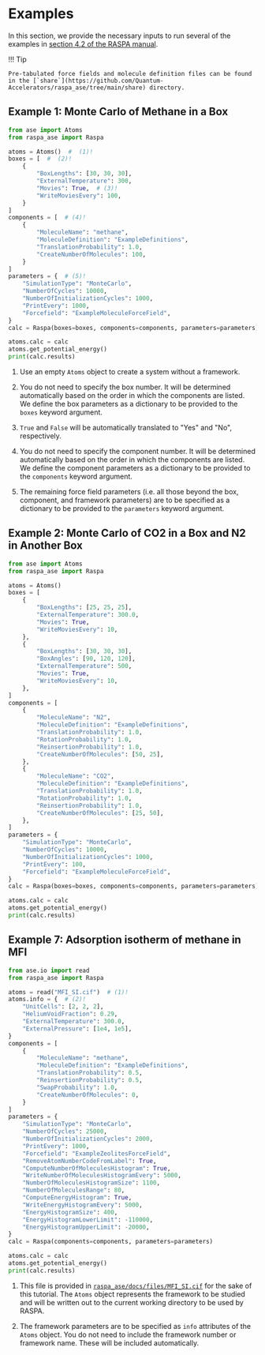 # Examples

In this section, we provide the necessary inputs to run several of the examples in [section 4.2 of the RASPA manual](https://iraspa.org/download/raspa-manual-23-may-2021/).

!!! Tip

    Pre-tabulated force fields and molecule definition files can be found in the [`share`](https://github.com/Quantum-Accelerators/raspa_ase/tree/main/share) directory.

## Example 1: Monte Carlo of Methane in a Box

```python
from ase import Atoms
from raspa_ase import Raspa

atoms = Atoms()  #  (1)!
boxes = [  #  (2)!
    {
        "BoxLengths": [30, 30, 30],
        "ExternalTemperature": 300,
        "Movies": True,  # (3)!
        "WriteMoviesEvery": 100,
    }
]
components = [  # (4)!
    {
        "MoleculeName": "methane",
        "MoleculeDefinition": "ExampleDefinitions",
        "TranslationProbability": 1.0,
        "CreateNumberOfMolecules": 100,
    }
]
parameters = {  # (5)!
    "SimulationType": "MonteCarlo",
    "NumberOfCycles": 10000,
    "NumberOfInitializationCycles": 1000,
    "PrintEvery": 1000,
    "Forcefield": "ExampleMoleculeForceField",
}
calc = Raspa(boxes=boxes, components=components, parameters=parameters)

atoms.calc = calc
atoms.get_potential_energy()
print(calc.results)
```

1. Use an empty `Atoms` object to create a system without a framework.

2. You do not need to specify the box number. It will be determined automatically based on the order in which the components are listed. We define the box parameters as a dictionary to be provided to the `boxes` keyword argument.

3. `True` and `False` will be automatically translated to "Yes" and "No", respectively.

4. You do not need to specify the component number. It will be determined automatically based on the order in which the components are listed. We define the component parameters as a dictionary to be provided to the `components` keyword argument.

5. The remaining force field parameters (i.e. all those beyond the box, component, and framework parameters) are to be specified as a dictionary to be provided to the `parameters` keyword argument.

## Example 2: Monte Carlo of CO2 in a Box and N2 in Another Box

```python
from ase import Atoms
from raspa_ase import Raspa

atoms = Atoms()
boxes = [
    {
        "BoxLengths": [25, 25, 25],
        "ExternalTemperature": 300.0,
        "Movies": True,
        "WriteMoviesEvery": 10,
    },
    {
        "BoxLengths": [30, 30, 30],
        "BoxAngles": [90, 120, 120],
        "ExternalTemperature": 500,
        "Movies": True,
        "WriteMoviesEvery": 10,
    },
]
components = [
    {
        "MoleculeName": "N2",
        "MoleculeDefinition": "ExampleDefinitions",
        "TranslationProbability": 1.0,
        "RotationProbability": 1.0,
        "ReinsertionProbability": 1.0,
        "CreateNumberOfMolecules": [50, 25],
    },
    {
        "MoleculeName": "CO2",
        "MoleculeDefinition": "ExampleDefinitions",
        "TranslationProbability": 1.0,
        "RotationProbability": 1.0,
        "ReinsertionProbability": 1.0,
        "CreateNumberOfMolecules": [25, 50],
    },
]
parameters = {
    "SimulationType": "MonteCarlo",
    "NumberOfCycles": 10000,
    "NumberOfInitializationCycles": 1000,
    "PrintEvery": 100,
    "Forcefield": "ExampleMoleculeForceField",
}
calc = Raspa(boxes=boxes, components=components, parameters=parameters)

atoms.calc = calc
atoms.get_potential_energy()
print(calc.results)
```

## Example 7: Adsorption isotherm of methane in MFI

```python
from ase.io import read
from raspa_ase import Raspa

atoms = read("MFI_SI.cif")  # (1)!
atoms.info = {  # (2)!
    "UnitCells": [2, 2, 2],
    "HeliumVoidFraction": 0.29,
    "ExternalTemperature": 300.0,
    "ExternalPressure": [1e4, 1e5],
}
components = [
    {
        "MoleculeName": "methane",
        "MoleculeDefinition": "ExampleDefinitions",
        "TranslationProbability": 0.5,
        "ReinsertionProbability": 0.5,
        "SwapProbability": 1.0,
        "CreateNumberOfMolecules": 0,
    }
]
parameters = {
    "SimulationType": "MonteCarlo",
    "NumberOfCycles": 25000,
    "NumberOfInitializationCycles": 2000,
    "PrintEvery": 1000,
    "Forcefield": "ExampleZeolitesForceField",
    "RemoveAtomNumberCodeFromLabel": True,
    "ComputeNumberOfMoleculesHistogram": True,
    "WriteNumberOfMoleculesHistogramEvery": 5000,
    "NumberOfMoleculesHistogramSize": 1100,
    "NumberOfMoleculesRange": 80,
    "ComputeEnergyHistogram": True,
    "WriteEnergyHistogramEvery": 5000,
    "EnergyHistogramSize": 400,
    "EnergyHistogramLowerLimit": -110000,
    "EnergyHistogramUpperLimit": -20000,
}
calc = Raspa(components=components, parameters=parameters)

atoms.calc = calc
atoms.get_potential_energy()
print(calc.results)
```

1. This file is provided in [`raspa_ase/docs/files/MFI_SI.cif`](https://github.com/Quantum-Accelerators/raspa_ase/blob/main/docs/files/MFI_SI.cif) for the sake of this tutorial. The `Atoms` object represents the framework to be studied and will be written out to the current working directory to be used by RASPA.

2. The framework parameters are to be specified as `info` attributes of the `Atoms` object. You do not need to include the framework number or framework name. These will be included automatically.
